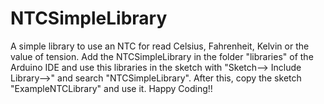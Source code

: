 # NTCSimpleLibrary
A simple library to use an NTC for read Celsius, Fahrenheit, Kelvin or the value of tension. Add the NTCSimpleLibrary in the folder "libraries" of the Arduino IDE and use this libraries in the sketch with "Sketch--> Include Library-->" and search "NTCSimpleLibrary".
After this, copy the sketch "ExampleNTCLibrary" and use it.
Happy Coding!!
